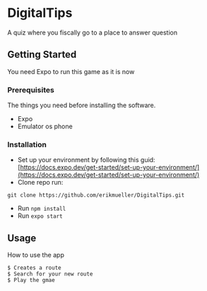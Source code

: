 # DigitalTips

A quiz where you fiscally go to a place to answer question

## Getting Started

You need Expo to run this game as it is now

### Prerequisites

The things you need before installing the software.

* Expo
* Emulator os phone

### Installation

* Set up your environment by following this guid: [https://docs.expo.dev/get-started/set-up-your-environment/](https://docs.expo.dev/get-started/set-up-your-environment/)
* Clone repo run:
```
git clone https://github.com/erikmueller/DigitalTips.git
```
* Run `npm install`
* Run `expo start`

## Usage

How to use the app

```
$ Creates a route
$ Search for your new route
$ Play the gmae
```
